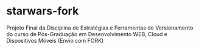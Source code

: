 # starwars-fork
Projeto Final da Disciplina de Estratégias e Ferramentas de Versionamento do curso de Pós-Graduação em Desenvolvimento WEB, Cloud e Dispositivos Móveis (Envio com FORK)

